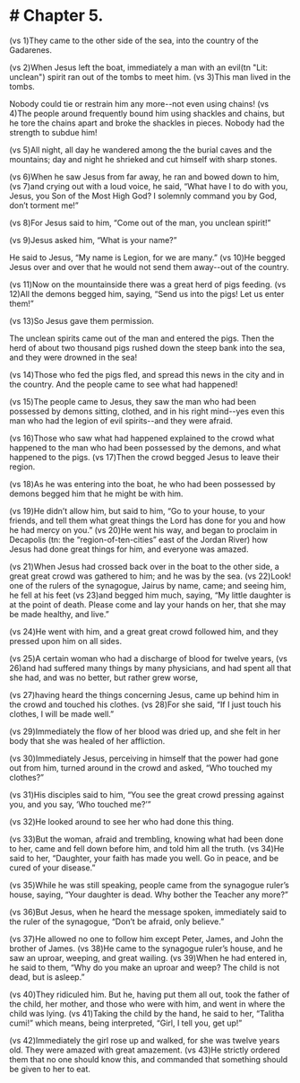 # # Chapter 5.

(vs 1)They came to the other side of the sea, into the country of the Gadarenes.  

(vs 2)When Jesus left the boat, immediately a man with an evil(tn "Lit: unclean") spirit ran out of the tombs to meet him.  (vs 3)This man lived in the tombs. 

Nobody could tie or restrain him any more--not even using chains!  (vs 4)The people around frequently bound him using shackles and chains, but he tore the chains apart and broke the shackles in pieces. Nobody had the strength to subdue him!  

(vs 5)All night, all day he wandered among the the burial caves and the mountains; day and night he shrieked and cut himself with sharp stones.

(vs 6)When he saw Jesus from far away, he ran and bowed down to him,  (vs 7)and crying out with a loud voice, he said, “What have I to do with you, Jesus, you Son of the Most High God? I solemnly command you by God, don’t torment me!”  

(vs 8)For Jesus said to him, “Come out of the man, you unclean spirit!”  

(vs 9)Jesus asked him, “What is your name?” 

He said to Jesus, “My name is Legion, for we are many.”  (vs 10)He begged Jesus over and over that he would not send them away--out of the country.  

(vs 11)Now on the mountainside there was a great herd of pigs feeding.  (vs 12)All the demons begged him, saying, “Send us into the pigs!  Let us enter them!”  

(vs 13)So Jesus gave them permission. 

The unclean spirits came out of the man and entered the pigs.  Then the herd of about two thousand pigs rushed down the steep bank into the sea, and they were drowned in the sea!  

(vs 14)Those who fed the pigs fled, and spread this news in the city and in the country.  And the people came to see what had happened!

(vs 15)The people came to Jesus, they saw the man who had been possessed by demons sitting, clothed, and in his right mind--yes even this man who had the legion of evil spirits--and they were afraid.  

(vs 16)Those who saw what had happened explained to the crowd what happened to the man who had been possessed by the demons, and what happened to the pigs.  (vs 17)Then the crowd begged Jesus to leave their region.  

(vs 18)As he was entering into the boat, he who had been possessed by demons begged him that he might be with him.  

(vs 19)He didn’t allow him, but said to him, “Go to your house, to your friends, and tell them what great things the Lord has done for you and how he had mercy on you.”  (vs 20)He went his way, and began to proclaim in Decapolis (tn: the “region-of-ten-cities” east of the Jordan River) how Jesus had done great things for him, and everyone was amazed.  

(vs 21)When Jesus had crossed back over in the boat to the other side, a great great crowd was gathered to him; and he was by the sea.  (vs 22)Look! one of the rulers of the synagogue, Jairus by name, came; and seeing him, he fell at his feet  (vs 23)and begged him much, saying, “My little daughter is at the point of death. Please come and lay your hands on her, that she may be made healthy, and live.”  

(vs 24)He went with him, and a great great crowd followed him, and they pressed upon him on all sides.  

(vs 25)A certain woman who had a discharge of blood for twelve years,  (vs 26)and had suffered many things by many physicians, and had spent all that she had, and was no better, but rather grew worse,  

(vs 27)having heard the things concerning Jesus, came up behind him in the crowd and touched his clothes.  (vs 28)For she said, “If I just touch his clothes, I will be made well.”  

(vs 29)Immediately the flow of her blood was dried up, and she felt in her body that she was healed of her affliction.  

(vs 30)Immediately Jesus, perceiving in himself that the power had gone out from him, turned around in the crowd and asked, “Who touched my clothes?”  

(vs 31)His disciples said to him, “You see the great crowd pressing against you, and you say, ‘Who touched me?’”  

(vs 32)He looked around to see her who had done this thing.  

(vs 33)But the woman, afraid and trembling, knowing what had been done to her, came and fell down before him, and told him all the truth.  (vs 34)He said to her, “Daughter, your faith has made you well. Go in peace, and be cured of your disease.”  

(vs 35)While he was still speaking, people came from the synagogue ruler’s house, saying, “Your daughter is dead. Why bother the Teacher any more?”  

(vs 36)But Jesus, when he heard the message spoken, immediately said to the ruler of the synagogue, “Don’t be afraid, only believe.”  

(vs 37)He allowed no one to follow him except Peter, James, and John the brother of James.  (vs 38)He came to the synagogue ruler’s house, and he saw an uproar, weeping, and great wailing.  (vs 39)When he had entered in, he said to them, “Why do you make an uproar and weep? The child is not dead, but is asleep.”  

(vs 40)They ridiculed him. But he, having put them all out, took the father of the child, her mother, and those who were with him, and went in where the child was lying.  (vs 41)Taking the child by the hand, he said to her, “Talitha cumi!” which means, being interpreted, “Girl, I tell you, get up!”  

(vs 42)Immediately the girl rose up and walked, for she was twelve years old. They were amazed with great amazement.  (vs 43)He strictly ordered them that no one should know this, and commanded that something should be given to her to eat.